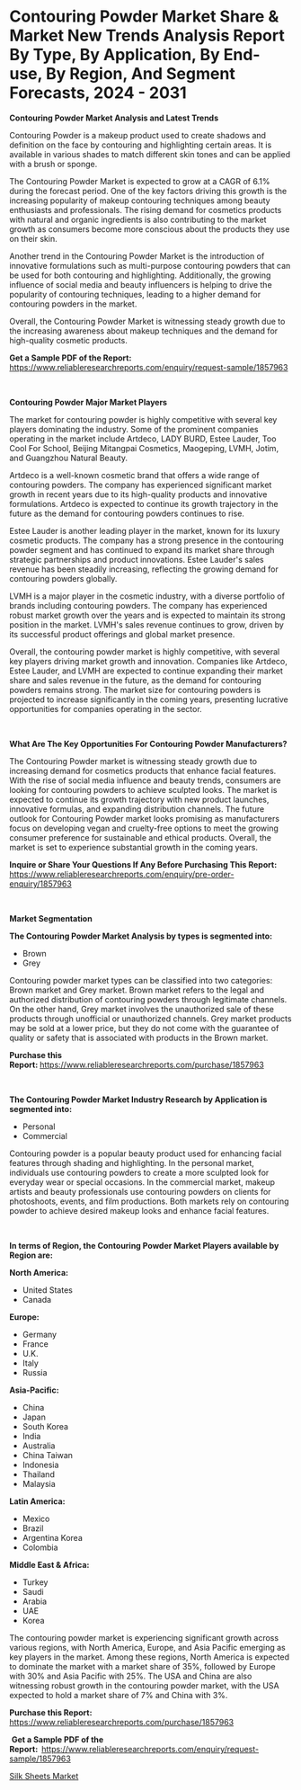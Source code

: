 <p><h1>Contouring Powder Market Share & Market New Trends Analysis Report By Type, By Application, By End-use, By Region, And Segment Forecasts, 2024 - 2031</h1></p><p><strong>Contouring Powder Market Analysis and Latest Trends</strong></p>
<p><p>Contouring Powder is a makeup product used to create shadows and definition on the face by contouring and highlighting certain areas. It is available in various shades to match different skin tones and can be applied with a brush or sponge.</p><p>The Contouring Powder Market is expected to grow at a CAGR of 6.1% during the forecast period. One of the key factors driving this growth is the increasing popularity of makeup contouring techniques among beauty enthusiasts and professionals. The rising demand for cosmetics products with natural and organic ingredients is also contributing to the market growth as consumers become more conscious about the products they use on their skin.</p><p>Another trend in the Contouring Powder Market is the introduction of innovative formulations such as multi-purpose contouring powders that can be used for both contouring and highlighting. Additionally, the growing influence of social media and beauty influencers is helping to drive the popularity of contouring techniques, leading to a higher demand for contouring powders in the market.</p><p>Overall, the Contouring Powder Market is witnessing steady growth due to the increasing awareness about makeup techniques and the demand for high-quality cosmetic products.</p></p>
<p><strong>Get a Sample PDF of the Report:&nbsp;</strong> <a href="https://www.reliableresearchreports.com/enquiry/request-sample/1857963">https://www.reliableresearchreports.com/enquiry/request-sample/1857963</a></p>
<p>&nbsp;</p>
<p><strong>Contouring Powder Major Market Players</strong></p>
<p><p>The market for contouring powder is highly competitive with several key players dominating the industry. Some of the prominent companies operating in the market include Artdeco, LADY BURD, Estee Lauder, Too Cool For School, Beijing Mitangpai Cosmetics, Maogeping, LVMH, Jotim, and Guangzhou Natural Beauty.</p><p>Artdeco is a well-known cosmetic brand that offers a wide range of contouring powders. The company has experienced significant market growth in recent years due to its high-quality products and innovative formulations. Artdeco is expected to continue its growth trajectory in the future as the demand for contouring powders continues to rise.</p><p>Estee Lauder is another leading player in the market, known for its luxury cosmetic products. The company has a strong presence in the contouring powder segment and has continued to expand its market share through strategic partnerships and product innovations. Estee Lauder's sales revenue has been steadily increasing, reflecting the growing demand for contouring powders globally.</p><p>LVMH is a major player in the cosmetic industry, with a diverse portfolio of brands including contouring powders. The company has experienced robust market growth over the years and is expected to maintain its strong position in the market. LVMH's sales revenue continues to grow, driven by its successful product offerings and global market presence.</p><p>Overall, the contouring powder market is highly competitive, with several key players driving market growth and innovation. Companies like Artdeco, Estee Lauder, and LVMH are expected to continue expanding their market share and sales revenue in the future, as the demand for contouring powders remains strong. The market size for contouring powders is projected to increase significantly in the coming years, presenting lucrative opportunities for companies operating in the sector.</p></p>
<p>&nbsp;</p>
<p><strong>What Are The Key Opportunities For Contouring Powder Manufacturers?</strong></p>
<p><p>The Contouring Powder market is witnessing steady growth due to increasing demand for cosmetics products that enhance facial features. With the rise of social media influence and beauty trends, consumers are looking for contouring powders to achieve sculpted looks. The market is expected to continue its growth trajectory with new product launches, innovative formulas, and expanding distribution channels. The future outlook for Contouring Powder market looks promising as manufacturers focus on developing vegan and cruelty-free options to meet the growing consumer preference for sustainable and ethical products. Overall, the market is set to experience substantial growth in the coming years.</p></p>
<p><strong>Inquire or Share Your Questions If Any Before Purchasing This Report:</strong> <a href="https://www.reliableresearchreports.com/enquiry/pre-order-enquiry/1857963">https://www.reliableresearchreports.com/enquiry/pre-order-enquiry/1857963</a></p>
<p>&nbsp;</p>
<p><strong>Market Segmentation</strong></p>
<p><strong>The Contouring Powder Market Analysis by types is segmented into:</strong></p>
<p><ul><li>Brown</li><li>Grey</li></ul></p>
<p><p>Contouring powder market types can be classified into two categories: Brown market and Grey market. Brown market refers to the legal and authorized distribution of contouring powders through legitimate channels. On the other hand, Grey market involves the unauthorized sale of these products through unofficial or unauthorized channels. Grey market products may be sold at a lower price, but they do not come with the guarantee of quality or safety that is associated with products in the Brown market.</p></p>
<p><strong>Purchase this Report:&nbsp;</strong><a href="https://www.reliableresearchreports.com/purchase/1857963">https://www.reliableresearchreports.com/purchase/1857963</a></p>
<p>&nbsp;</p>
<p><strong>The Contouring Powder Market Industry Research by Application is segmented into:</strong></p>
<p><ul><li>Personal</li><li>Commercial</li></ul></p>
<p><p>Contouring powder is a popular beauty product used for enhancing facial features through shading and highlighting. In the personal market, individuals use contouring powders to create a more sculpted look for everyday wear or special occasions. In the commercial market, makeup artists and beauty professionals use contouring powders on clients for photoshoots, events, and film productions. Both markets rely on contouring powder to achieve desired makeup looks and enhance facial features.</p></p>
<p>&nbsp;</p>
<p><strong>In terms of Region, the Contouring Powder Market Players available by Region are:</strong></p>
<p>
    <p> <strong> North America: </strong>
        <ul>
            <li>United States</li>
            <li>Canada</li>
        </ul>
        </p> 
    <p> <strong> Europe: </strong>
        <ul>
            <li>Germany</li>
            <li>France</li>
            <li>U.K.</li>
            <li>Italy</li>
            <li>Russia</li>
        </ul>
        </p> 
    <p> <strong> Asia-Pacific: </strong>
        <ul>
            <li>China</li>
            <li>Japan</li>
            <li>South Korea</li>
            <li>India</li>
            <li>Australia</li>
            <li>China Taiwan</li>
            <li>Indonesia</li>
            <li>Thailand</li>
            <li>Malaysia</li>
        </ul>
        </p> 
    <p> <strong> Latin America: </strong>
        <ul>
            <li>Mexico</li>
            <li>Brazil</li>
            <li>Argentina Korea</li>
            <li>Colombia</li>
        </ul>
        </p> 
    <p> <strong> Middle East & Africa: </strong>
        <ul>
            <li>Turkey</li>
            <li>Saudi</li>
            <li>Arabia</li>
            <li>UAE</li>
            <li>Korea</li>
        </ul>
    </p>
    </p>
<p><p>The contouring powder market is experiencing significant growth across various regions, with North America, Europe, and Asia Pacific emerging as key players in the market. Among these regions, North America is expected to dominate the market with a market share of 35%, followed by Europe with 30% and Asia Pacific with 25%. The USA and China are also witnessing robust growth in the contouring powder market, with the USA expected to hold a market share of 7% and China with 3%.</p></p>
<p><strong>Purchase this Report: </strong><a href="https://www.reliableresearchreports.com/purchase/1857963">https://www.reliableresearchreports.com/purchase/1857963</a></p>
<p>&nbsp;<strong>Get a Sample PDF of the Report:&nbsp;&nbsp;</strong><a href="https://www.reliableresearchreports.com/enquiry/request-sample/1857963">https://www.reliableresearchreports.com/enquiry/request-sample/1857963</a></p>
<p><strong></strong></p>
<p><p><a href="https://github.com/AKSHATREPORTPRIME/Market-Research-Report-List-3/blob/main/silk-sheets-market.md">Silk Sheets Market</a></p></p>